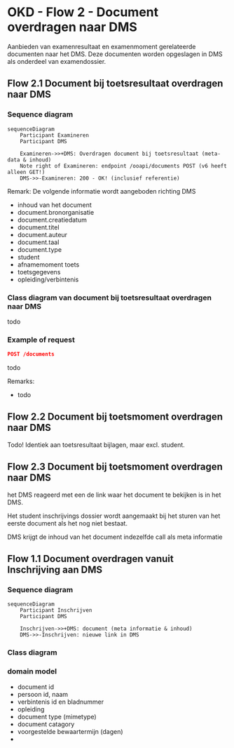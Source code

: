 # OKD - Flow 2 - Document overdragen naar DMS
Aanbieden van examenresultaat en examenmoment gerelateerde documenten naar het DMS. Deze documenten worden opgeslagen in DMS als onderdeel van examendossier. 

## Flow 2.1 Document bij toetsresultaat overdragen naar DMS
### Sequence diagram
```mermaid
sequenceDiagram
    Participant Examineren
    Participant DMS

    Examineren->>+DMS: Overdragen document bij toetsresultaat (meta-data & inhoud)
    Note right of Examineren: endpoint /ooapi/documents POST (v6 heeft alleen GET!)
    DMS->>-Examineren: 200 - OK! (inclusief referentie)
```

Remark:
De volgende informatie wordt aangeboden richting DMS
- inhoud van het document
- document.bronorganisatie
- document.creatiedatum
- document.titel
- document.auteur
- document.taal
- document.type
- student
- afnamemoment toets
- toetsgegevens
- opleiding/verbintenis



### Class diagram van document bij toetsresultaat overdragen naar DMS
todo

### Example of request
```json
POST /documents
```
todo

Remarks:
- todo



## Flow 2.2 Document bij toetsmoment overdragen naar DMS
Todo! Identiek aan toetsresultaat bijlagen, maar excl. student.


## Flow 2.3 Document bij toetsmoment overdragen naar DMS




  




het DMS reageerd met een de link waar het document te bekijken is in het DMS.

Het student inschrijvings dossier wordt aangemaakt bij het sturen van het eerste document als het nog niet bestaat.

DMS krijgt de inhoud van het document indezelfde call als meta informatie

## Flow 1.1 Document overdragen vanuit Inschrijving aan DMS
### Sequence diagram
```mermaid
sequenceDiagram
    Participant Inschrijven
    Participant DMS

    Inschrijven->>+DMS: document (meta informatie & inhoud)
    DMS->>-Inschrijven: nieuwe link in DMS

```

### Class diagram 


### domain model
- document id
- persoon id, naam
- verbintenis id en bladnummer
- opleiding
- document type (mimetype)
- document catagory
- voorgestelde bewaartermijn (dagen)
- 

